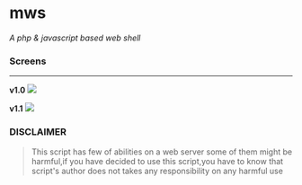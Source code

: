 # mws
<i>A php & javascript based web shell</i>
<h3>Screens</h3>
<hr>

<strong>v1.0</strong>
<img src="https://i.hizliresim.com/8977ell.png" style="background-size:cover;object-fit:cover"/>

<strong>v1.1</strong>
<img src="https://i.hizliresim.com/4xfdkxv.png" style="background-size:cover;object-fit:cover;" />

<h3>DISCLAIMER</h3>

> This script has few of abilities on a web server some of them might be harmful,if you have decided to use this script,you have to know that script's author does not takes any responsibility on any harmful use
